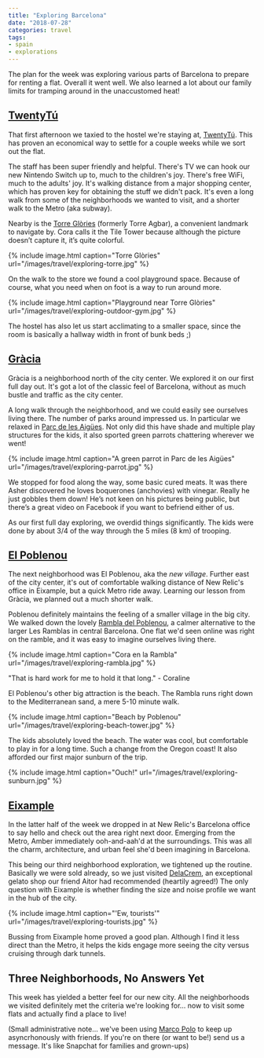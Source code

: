 ```yaml
---
title: "Exploring Barcelona"
date: "2018-07-28"
categories: travel
tags:
- spain
- explorations
---
```


The plan for the week was exploring various parts of Barcelona to prepare for
renting a flat. Overall it went well. We also learned a lot about our family
limits for tramping around in the unaccustomed heat!

## [TwentyTú](https://twentytu.com/)

That first afternoon we taxied to the hostel we're staying at,
[TwentyTú](https://twentytu.com/). This has proven an economical way to settle
for a couple weeks while we sort out the flat.

The staff has been super friendly and helpful. There's TV we can hook our new
Nintendo Switch up to, much to the children's joy. There's free WiFi, much to
the adults' joy. It's walking distance from a major shopping center, which has
proven key for obtaining the stuff we didn't pack. It's even a long walk from
some of the neighborhoods we wanted to visit, and a shorter walk to the Metro
(aka subway).

Nearby is the [Torre Glòries](https://en.wikipedia.org/wiki/Torre_Gl%C3%B2ries)
(formerly Torre Agbar), a convenient landmark to navigate by. Cora calls it the
Tile Tower because although the picture doesn’t capture it, it’s quite colorful.

{% include image.html caption="Torre Glòries" url="/images/travel/exploring-torre.jpg" %}

On the walk to the store we found a cool playground space. Because of course,
what you need when on foot is a way to run around more.

{% include image.html caption="Playground near Torre Glòries" url="/images/travel/exploring-outdoor-gym.jpg" %}

The hostel has also let us start acclimating to a smaller space, since the room
is basically a hallway width in front of bunk beds ;)

## [Gràcia](https://en.wikipedia.org/wiki/Gr%C3%A0cia)

Gràcia is a neighborhood north of the city center. We explored it on our first
full day out. It's got a lot of the classic feel of Barcelona, without as much
bustle and traffic as the city center.

A long walk through the neighborhood, and we could easily see ourselves living
there. The number of parks around impressed us. In particular we relaxed
in [Parc de les
Aigües](https://www.barcelona.cat/en/what-to-do-in-bcn/parks-and-gardens/parc-de-les-aigues_92086011955.html).
Not only did this have shade and multiple play structures for the kids, it also
sported green parrots chattering wherever we went!

{% include image.html caption="A green parrot in Parc de les Aigües" url="/images/travel/exploring-parrot.jpg" %}

We stopped for food along the way, some basic cured meats. It was there Asher
discovered he loves boquerones (anchovies) with vinegar. Really he just gobbles
them down! He’s not keen on his pictures being public, but there’s a great video
on Facebook if you want to befriend either of us.

As our first full day exploring, we overdid things significantly. The kids were
done by about 3/4 of the way through the 5 miles (8 km) of trooping.

## [El Poblenou](https://en.wikipedia.org/wiki/El_Poblenou)

The next neighborhood was El Poblenou, aka the _new village_. Further east of
the city center, it's out of comfortable walking distance of New Relic's office
in Eixample, but a quick Metro ride away. Learning our lesson from Gràcia, we
planned out a much shorter walk.

Poblenou definitely maintains the feeling of a smaller village in the big city.
We walked down the lovely [Rambla del
Poblenou](https://irbarcelona.org/barcelona-streets/rambla-poblenou/), a calmer
alternative to the larger Les Ramblas in central Barcelona. One flat we'd seen
online was right on the ramble, and it was easy to imagine ourselves living
there.

{% include image.html caption="Cora en la Rambla" url="/images/travel/exploring-rambla.jpg" %}

"That is hard work for me to hold it that long." - Coraline

El Poblenou's other big attraction is the beach. The Rambla runs right down to
the Mediterranean sand, a mere 5-10 minute walk.

{% include image.html caption="Beach by Poblenou" url="/images/travel/exploring-beach-tower.jpg" %}

The kids absolutely loved the beach. The water was cool, but comfortable to play
in for a long time. Such a change from the Oregon coast! It also afforded our
first major sunburn of the trip.

{% include image.html caption="Ouch!" url="/images/travel/exploring-sunburn.jpg" %}

## [Eixample](https://en.wikipedia.org/wiki/Eixample)

In the latter half of the week we dropped in at New Relic's Barcelona office to
say hello and check out the area right next door. Emerging from the Metro, Amber
immediately ooh-and-aah'd at the surroundings. This was all the charm,
architecture, and urban feel she'd been imagining in Barcelona.

This being our third neighborhood exploration, we tightened up the routine.
Basically we were sold already, so we just visited
[DelaCrem](http://www.delacrem.cat/), an exceptional gelato shop our friend
Aitor had recommended (heartily agreed!) The only question with Eixample is
whether finding the size and noise profile we want in the hub of the city.

{% include image.html caption="'Ew, tourists'" url="/images/travel/exploring-tourists.jpg" %}

Bussing from Eixample home proved a good plan. Although I find it less direct
than the Metro, it helps the kids engage more seeing the city versus cruising
through dark tunnels.

## Three Neighborhoods, No Answers Yet

This week has yielded a better feel for our new city. All the neighborhoods we
visited definitely met the criteria we're looking for... now to visit some flats
and actually find a place to live!

(Small administrative note... we've been using [Marco
Polo](https://itunes.apple.com/us/app/marco-polo-video-walkie-talkie/id912561374?mt=8)
to keep up asyncrhonously with friends. If you're on there (or want to be!) send
us a message. It's like Snapchat for families and grown-ups)
